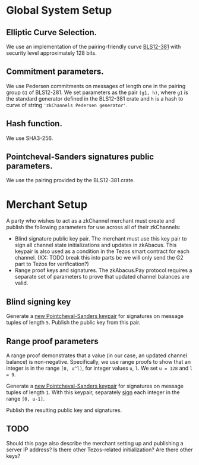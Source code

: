 # Global System Setup
## Elliptic Curve Selection.
We use an implementation of the pairing-friendly curve [BLS12-381](https://crates.io/crates/bls12_381) with security level approximately 128 bits.

## Commitment parameters. 
We use Pedersen commitments on messages of length one in the pairing group `G1` of BLS12-281. We set parameters as the pair `(g1, h)`, where `g1` is the standard generator defined in the BLS12-381 crate and `h` is a hash to curve of string `'zkChannels Pedersen generator'`.

## Hash function.
We use SHA3-256.

## Pointcheval-Sanders signatures public parameters.
We use the pairing provided by the BLS12-381 crate.

# Merchant Setup

A party who wishes to act as a zkChannel merchant must create and publish the following parameters for use across all of their zkChannels: 

* Blind signature public key pair. The merchant must use this key pair to sign all channel state initializations and updates in zkAbacus. This keypair is also used as a condition in the Tezos smart contract for each channel. (XX: TODO break this into parts bc we will only send the G2 part to Tezos for verification?)
* Range proof keys and signatures. The zkAbacus.Pay protocol requires a separate set of parameters to prove that updated channel balances are valid.

## Blind signing key

Generate a [new Pointcheval-Sanders keypair](https://github.com/boltlabs-inc/libzkchannels-crypto/blob/main/libzkchannels-crypto/src/ps_keys.rs#L69) for signatures on message tuples of length `5`.
Publish the public key from this pair.

## Range proof parameters

A range proof demonstrates that a value (in our case, an updated channel balance) is non-negative. Specifically, we use range proofs to show that an integer is in the range `[0, u^l)`, for integer values `u`, `l`. We set `u = 128` and `l = 9`.

Generate a [new Pointcheval-Sanders keypair](https://github.com/boltlabs-inc/libzkchannels-crypto/blob/main/libzkchannels-crypto/src/ps_keys.rs#L69) for signatures on message tuples of length `1`.
With this keypair, separately [sign](https://github.com/boltlabs-inc/libzkchannels-crypto/blob/main/libzkchannels-crypto/src/ps_signatures.rs#L64) each integer in the range `[0, u-1]`.

Publish the resulting public key and signatures.

## TODO 
Should this page also describe the merchant setting up and publishing a server IP address? Is there other Tezos-related initialization? Are there other keys?
